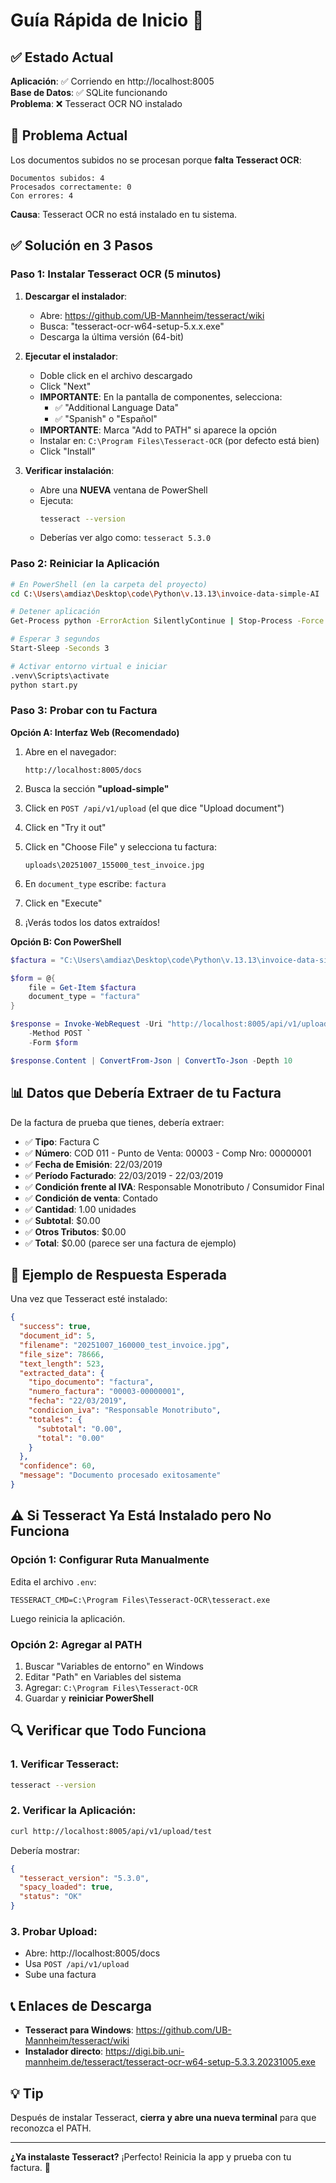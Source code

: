 # Guía Rápida de Inicio 🚀

## ✅ Estado Actual

**Aplicación**: ✅ Corriendo en http://localhost:8005  
**Base de Datos**: ✅ SQLite funcionando  
**Problema**: ❌ Tesseract OCR NO instalado

## 🚨 Problema Actual

Los documentos subidos no se procesan porque **falta Tesseract OCR**:

```
Documentos subidos: 4
Procesados correctamente: 0
Con errores: 4
```

**Causa**: Tesseract OCR no está instalado en tu sistema.

## ✅ Solución en 3 Pasos

### **Paso 1: Instalar Tesseract OCR (5 minutos)**

1. **Descargar el instalador**:
   - Abre: https://github.com/UB-Mannheim/tesseract/wiki
   - Busca: "tesseract-ocr-w64-setup-5.x.x.exe"
   - Descarga la última versión (64-bit)

2. **Ejecutar el instalador**:
   - Doble click en el archivo descargado
   - Click "Next"
   - **IMPORTANTE**: En la pantalla de componentes, selecciona:
     - ✅ "Additional Language Data"
     - ✅ "Spanish" o "Español"
   - **IMPORTANTE**: Marca "Add to PATH" si aparece la opción
   - Instalar en: `C:\Program Files\Tesseract-OCR` (por defecto está bien)
   - Click "Install"

3. **Verificar instalación**:
   - Abre una **NUEVA** ventana de PowerShell
   - Ejecuta:
     ```bash
     tesseract --version
     ```
   - Deberías ver algo como: `tesseract 5.3.0`

### **Paso 2: Reiniciar la Aplicación**

```bash
# En PowerShell (en la carpeta del proyecto)
cd C:\Users\amdiaz\Desktop\code\Python\v.13.13\invoice-data-simple-AI

# Detener aplicación
Get-Process python -ErrorAction SilentlyContinue | Stop-Process -Force

# Esperar 3 segundos
Start-Sleep -Seconds 3

# Activar entorno virtual e iniciar
.venv\Scripts\activate
python start.py
```

### **Paso 3: Probar con tu Factura**

**Opción A: Interfaz Web (Recomendado)**

1. Abre en el navegador:
   ```
   http://localhost:8005/docs
   ```

2. Busca la sección **"upload-simple"**

3. Click en `POST /api/v1/upload` (el que dice "Upload document")

4. Click en "Try it out"

5. Click en "Choose File" y selecciona tu factura:
   ```
   uploads\20251007_155000_test_invoice.jpg
   ```

6. En `document_type` escribe: `factura`

7. Click en "Execute"

8. ¡Verás todos los datos extraídos!

**Opción B: Con PowerShell**

```powershell
$factura = "C:\Users\amdiaz\Desktop\code\Python\v.13.13\invoice-data-simple-AI\uploads\20251007_155000_test_invoice.jpg"

$form = @{
    file = Get-Item $factura
    document_type = "factura"
}

$response = Invoke-WebRequest -Uri "http://localhost:8005/api/v1/upload" `
    -Method POST `
    -Form $form

$response.Content | ConvertFrom-Json | ConvertTo-Json -Depth 10
```

## 📊 Datos que Debería Extraer de tu Factura

De la factura de prueba que tienes, debería extraer:

- ✅ **Tipo**: Factura C
- ✅ **Número**: COD 011 - Punto de Venta: 00003 - Comp Nro: 00000001
- ✅ **Fecha de Emisión**: 22/03/2019
- ✅ **Período Facturado**: 22/03/2019 - 22/03/2019
- ✅ **Condición frente al IVA**: Responsable Monotributo / Consumidor Final
- ✅ **Condición de venta**: Contado
- ✅ **Cantidad**: 1.00 unidades
- ✅ **Subtotal**: $0.00
- ✅ **Otros Tributos**: $0.00
- ✅ **Total**: $0.00 (parece ser una factura de ejemplo)

## 🎯 Ejemplo de Respuesta Esperada

Una vez que Tesseract esté instalado:

```json
{
  "success": true,
  "document_id": 5,
  "filename": "20251007_160000_test_invoice.jpg",
  "file_size": 78666,
  "text_length": 523,
  "extracted_data": {
    "tipo_documento": "factura",
    "numero_factura": "00003-00000001",
    "fecha": "22/03/2019",
    "condicion_iva": "Responsable Monotributo",
    "totales": {
      "subtotal": "0.00",
      "total": "0.00"
    }
  },
  "confidence": 60,
  "message": "Documento procesado exitosamente"
}
```

## ⚠️ Si Tesseract Ya Está Instalado pero No Funciona

### **Opción 1: Configurar Ruta Manualmente**

Edita el archivo `.env`:

```env
TESSERACT_CMD=C:\Program Files\Tesseract-OCR\tesseract.exe
```

Luego reinicia la aplicación.

### **Opción 2: Agregar al PATH**

1. Buscar "Variables de entorno" en Windows
2. Editar "Path" en Variables del sistema
3. Agregar: `C:\Program Files\Tesseract-OCR`
4. Guardar y **reiniciar PowerShell**

## 🔍 Verificar que Todo Funciona

### **1. Verificar Tesseract**:
```bash
tesseract --version
```

### **2. Verificar la Aplicación**:
```bash
curl http://localhost:8005/api/v1/upload/test
```

Debería mostrar:
```json
{
  "tesseract_version": "5.3.0",
  "spacy_loaded": true,
  "status": "OK"
}
```

### **3. Probar Upload**:
- Abre: http://localhost:8005/docs
- Usa `POST /api/v1/upload`
- Sube una factura

## 📞 Enlaces de Descarga

- **Tesseract para Windows**: https://github.com/UB-Mannheim/tesseract/wiki
- **Instalador directo**: https://digi.bib.uni-mannheim.de/tesseract/tesseract-ocr-w64-setup-5.3.3.20231005.exe

## 💡 Tip

Después de instalar Tesseract, **cierra y abre una nueva terminal** para que reconozca el PATH.

---

**¿Ya instalaste Tesseract?** ¡Perfecto! Reinicia la app y prueba con tu factura. 🎉



